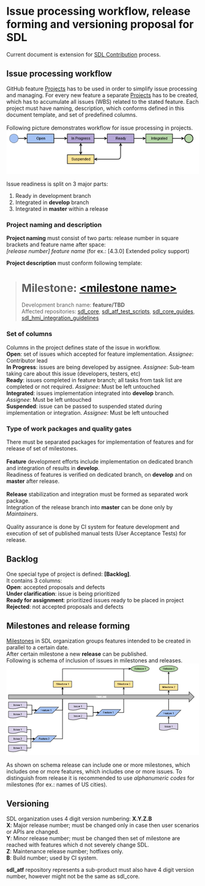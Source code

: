 # Issue processing workflow, release forming and versioning proposal for SDL

Current document is extension for [SDL Contribution][SDLContribution] process.

## Issue processing workflow
GitHub feature [Projects][GitHubProjects] has to be used in order to simplify issue processing and managing. For every new feature a separate [Projects][GitHubProjects] has to be created, which has to accumulate all issues (WBS) related to the stated feature. Each project must have naming, description, which conforms defined in this document template, and set of predefined columns. <br>
<br>Following picture demonstrates workflow for issue processing in projects. <br>
![Issue workflow](https://github.com/mghiumiusliu/sdl_core_guides/blob/lifecycle/docs/Lifecycle/assets/linear-workflow-for-github-issue.png)

Issue readiness is split on 3 major parts: <br>
1. Ready in development branch <br>
2. Integrated in **develop** branch <br>
3. Integrated in **master** within a release <br>

### Project naming and description
**Project naming** must consist of two parts: release number in square brackets and feature name after space:<br>
_[release number] feature name_ (for ex.: [4.3.0] Extended policy support)

**Project description** must conform following template:
> # Milestone: [\<milestone name\>](https://github.com/smartdevicelink/sdl_core/milestone/TBD)
> Development branch name: **feature/TBD** <br>
> Affected repositories: [sdl_core](https://github.com/smartdevicelink/sdl_core/tree/feature/TBD), [sdl_atf_test_scripts](https://github.com/smartdevicelink/sdl_atf_test_scripts/tree/feature/TBD), [sdl_core_guides](https://github.com/smartdevicelink/sdl_core_guides/tree/feature/TBD), [sdl_hmi_integration_guidelines](https://github.com/smartdevicelink/sdl_hmi_integration_guidelines/tree/feature/TBD) <br>

### Set of columns
Columns in the project defines state of the issue in workflow. <br>
**Open**: set of issues which accepted for feature implementation. _Assignee_: Contributor lead <br>
**In Progress**: issues are being developed by assignee. _Assignee_: Sub-team taking care about this issue (developers, testers, etc) <br>
**Ready**: issues completed in feature branch; all tasks from task list are completed or not required.  _Assignee_: Must be left untouched <br>
**Integrated**: issues implementation integrated into **develop** branch. _Assignee_: Must be left untouched <br>
**Suspended**: issue can be passed to suspended stated during implementation or integration. _Assignee_: Must be left untouched <br>

### Type of work packages and quality gates
There must be separated packages for implementation of features and for release of set of milestones. <br>
<br>
**Feature** development efforts include implementation on dedicated branch and integration of results in **develop**. <br>
Readiness of features is verified on dedicated branch, on **develop** and on **master** after release. <br>
<br>
**Release** stabilization and integration must be formed as separated work package.<br>
Integration of the release branch into **master** can be done only by _Maintainers_.<br>
<br>
Quality assurance is done by CI system for feature development and execution of set of published manual tests (User Acceptance Tests) for release.

## Backlog
One special type of project is defined: **[Backlog]**. <br>
It contains 3 columns: <br>
**Open**: accepted proposals and defects <br>
**Under clarification**: issue is being prioritized <br>
**Ready for assignment**: prioritized issues ready to be placed in project <br>
**Rejected**: not accepted proposals and defects <br>

## Milestones and release forming
[Milestones][GitHubMilestone] in SDL organization groups features intended to be created in parallel to a certain date. <br>
After certain milestone a new **release** can be published. <br>
Following is schema of inclusion of issues in milestones and releases. <br>
![Issue inclusion schema](https://github.com/mghiumiusliu/sdl_core_guides/blob/lifecycle/docs/Lifecycle/assets/issue-inclusion-schema.png)

As shown on schema release can include one or more milestones, which includes one or more features, which includes one or more issues. To distinguish from release it is recommended to use _alphanumeric codes_ for milestones (for eх.: names of US cities).

## Versioning
SDL organization uses 4 digit version numbering: **X.Y.Z.B** <br>
**X**: Major release number; must be changed only in case then user scenarios or APIs are changed. <br>
**Y**: Minor release number; must be changed then set of milestone are reached with features which d not severely change SDL. <br>
**Z**: Maintenance release number; hotfixes only. <br>
**B**: Build number; used by CI system. <br>

**sdl_atf** repository represents a sub-product must also have 4 digit version number, however might not be the same as sdl_core. <br>

[SDLContribution]:https://github.com/mghiumiusliu/sdl_core_guides/blob/lifecycle/docs/Lifecycle/SDLContribution.md "SDL Contribution"
[GitHubProjects]:https://help.github.com/articles/tracking-the-progress-of-your-work-with-projects/ "GitHub Projects"
[GitHubMilestone]:https://help.github.com/articles/about-milestones/ "GitHub Milestones"

